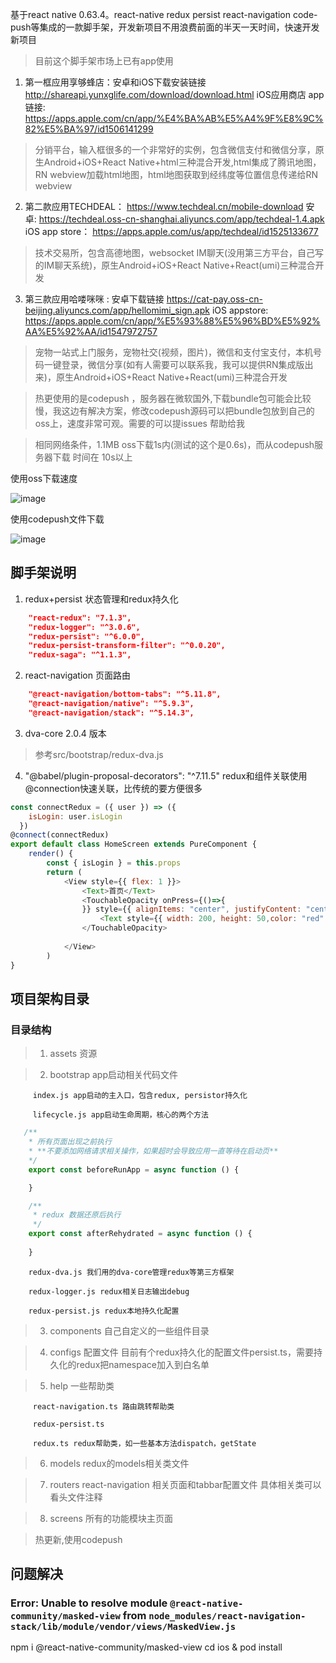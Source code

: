 基于react native 0.63.4。react-native redux persist react-navigation code-push等集成的一款脚手架，开发新项目不用浪费前面的半天一天时间，快速开发新项目




> 目前这个脚手架市场上已有app使用

1. 第一框应用享够蜂店：安卓和iOS下载安装链接  http://shareapi.yunxglife.com/download/download.html  iOS应用商店 app链接: https://apps.apple.com/cn/app/%E4%BA%AB%E5%A4%9F%E8%9C%82%E5%BA%97/id1506141299
> 分销平台，输入框很多的一个非常好的实例，包含微信支付和微信分享，原生Android+iOS+React Native+html三种混合开发,html集成了腾讯地图，RN webview加载html地图，html地图获取到经纬度等位置信息传递给RN webview

2. 第二款应用TECHDEAL： https://www.techdeal.cn/mobile-download 安卓: https://techdeal.oss-cn-shanghai.aliyuncs.com/app/techdeal-1.4.apk  iOS app store： https://apps.apple.com/us/app/techdeal/id1525133677
> 技术交易所，包含高德地图，websocket IM聊天(没用第三方平台，自己写的IM聊天系统)，原生Android+iOS+React Native+React(umi)三种混合开发


3. 第三款应用哈喽咪咪 : 安卓下载链接 https://cat-pay.oss-cn-beijing.aliyuncs.com/app/hellomimi_sign.apk iOS appstore: https://apps.apple.com/cn/app/%E5%93%88%E5%96%BD%E5%92%AA%E5%92%AA/id1547972757
> 宠物一站式上门服务，宠物社交(视频，图片)，微信和支付宝支付，本机号码一键登录，微信分享(如有人需要可以联系我，我可以提供RN集成版出来)，原生Android+iOS+React Native+React(umi)三种混合开发


> 热更使用的是codepush ，服务器在微软国外,下载bundle包可能会比较慢，我这边有解决方案，修改codepush源码可以把bundle包放到自己的oss上，速度非常可观。需要的可以提issues 帮助给我



> 相同网络条件，1.1MB oss下载1s内(测试的这个是0.6s)，而从codepush服务器下载 时间在 10s以上


使用oss下载速度


![image](https://github.com/LewinJun/react-native-lewin-scaffold/blob/master/fast.gif)

使用codepush文件下载

![image](https://github.com/LewinJun/react-native-lewin-scaffold/blob/master/slow.gif)


## 脚手架说明

1. redux+persist 状态管理和redux持久化

```json
    "react-redux": "7.1.3",
    "redux-logger": "^3.0.6",
    "redux-persist": "^6.0.0",
    "redux-persist-transform-filter": "^0.0.20",
    "redux-saga": "^1.1.3",
```

2. react-navigation 页面路由
```json
    "@react-navigation/bottom-tabs": "^5.11.8",
    "@react-navigation/native": "^5.9.3",
    "@react-navigation/stack": "^5.14.3",
```

3. dva-core 2.0.4 版本

> 参考src/bootstrap/redux-dva.js

4. "@babel/plugin-proposal-decorators": "^7.11.5" redux和组件关联使用@connection快速关联，比传统的要方便很多

```javascript
const connectRedux = ({ user }) => ({
    isLogin: user.isLogin
  })
@connect(connectRedux)
export default class HomeScreen extends PureComponent {
    render() {
        const { isLogin } = this.props
        return (
            <View style={{ flex: 1 }}>
                <Text>首页</Text>
                <TouchableOpacity onPress={()=>{
                }} style={{ alignItems: "center", justifyContent: "center" }}>
                    <Text style={{ width: 200, height: 50,color: "red" }}>{isLogin ? "退出登录" : "登录"}</Text>
                </TouchableOpacity>
                
            </View>
        )
}
```

## 项目架构目录

### 目录结构

>1. assets 资源

>2. bootstrap app启动相关代码文件

         index.js app启动的主入口，包含redux, persistor持久化

         lifecycle.js app启动生命周期，核心的两个方法

```javascript
   /**
    * 所有页面出现之前执行
    * **不要添加网络请求相关操作，如果超时会导致应用一直等待在启动页**
    */
    export const beforeRunApp = async function () {

    }

    /**
     * redux 数据还原后执行
     */
    export const afterRehydrated = async function () {
        
    }
```

        redux-dva.js 我们用的dva-core管理redux等第三方框架

        redux-logger.js redux相关日志输出debug

        redux-persist.js redux本地持久化配置

> 3. components 自己自定义的一些组件目录

> 4. configs 配置文件 目前有个redux持久化的配置文件persist.ts，需要持久化的redux把namespace加入到白名单

> 5. help 一些帮助类
    
         react-navigation.ts 路由跳转帮助类

         redux-persist.ts
        
         redux.ts redux帮助类，如一些基本方法dispatch，getState

> 6. models redux的models相关类文件

> 7. routers react-navigation 相关页面和tabbar配置文件 具体相关类可以看头文件注释

> 8. screens 所有的功能模块主页面



> 热更新,使用codepush




## 问题解决

### Error: Unable to resolve module `@react-native-community/masked-view` from `node_modules/react-navigation-stack/lib/module/vendor/views/MaskedView.js`

npm i @react-native-community/masked-view
cd ios & pod install 
